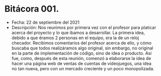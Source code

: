 # Bitácora 001.
- Fecha: 22 de septiembre del 2021
- Descripción: Nos reunimos por primera vez con el profesor para platicar acerca del proyecto y lo que íbamos a desarrollar. La primera idea, debido a que éramos 2 personas en el equipo, era la de un reloj checador. Recibimos comentarios del profesor acerca de ello, y cómo buscaba que todos realizáramos algo original, sin embargo, no original en la parte de implementación de código, sino de idea o producto. Así fue, como, después de esta reunión, comenzó a elaborarse la idea de hacer una página web de ventas de cuentas de videojuegos, una idea no tan nueva, pero con un mercado creciente y un poco monopolizada.
